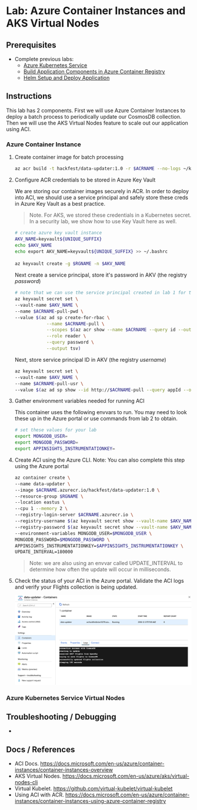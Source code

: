 # Lab: Azure Container Instances and AKS Virtual Nodes

## Prerequisites

* Complete previous labs:
    * [Azure Kubernetes Service](../create-aks-cluster/README.md)
    * [Build Application Components in Azure Container Registry](../build-application/README.md)
    * [Helm Setup and Deploy Application](../helm-setup-deploy/README.md)

## Instructions

This lab has 2 components. First we will use Azure Container Instances to deploy a batch process to periodically update our CosmosDB collection. Then we will use the AKS Virtual Nodes feature to scale out our application using ACI.

### Azure Container Instance

1. Create container image for batch processing

    ```bash
    az acr build -t hackfest/data-updater:1.0 -r $ACRNAME --no-logs ~/kubernetes-hackfest/app/data-updater
    ```

2. Configure ACR credentials to be stored in Azure Key Vault

    We are storing our container images securely in ACR. In order to deploy into ACI, we should use a service principal and safely store these creds in Azure Key Vault as a best practice. 

    > Note. For AKS, we stored these credentials in a Kubernetes secret. In a security lab, we show how to use Key Vault here as well. 

    ```bash
    # create azure key vault instance
    AKV_NAME=keyvault${UNIQUE_SUFFIX}
    echo $AKV_NAME
    echo export AKV_NAME=keyvault${UNIQUE_SUFFIX} >> ~/.bashrc

    az keyvault create -g $RGNAME -n $AKV_NAME
    ```

    Next create a service principal, store it's password in AKV (the registry *password*)
    ```bash
    # note that we can use the service principal created in lab 1 for this.
    az keyvault secret set \
    --vault-name $AKV_NAME \
    --name $ACRNAME-pull-pwd \
    --value $(az ad sp create-for-rbac \
                --name $ACRNAME-pull \
                --scopes $(az acr show --name $ACRNAME --query id --output tsv) \
                --role reader \
                --query password \
                --output tsv)
    ```

    Next, store service principal ID in AKV (the registry *username*)
    ```bash
    az keyvault secret set \
    --vault-name $AKV_NAME \
    --name $ACRNAME-pull-usr \
    --value $(az ad sp show --id http://$ACRNAME-pull --query appId --output tsv)
    ```

3. Gather environment variables needed for running ACI

    This container uses the following envvars to run. You may need to look these up in the Azure portal or use commands from lab 2 to obtain.

    ```bash
    # set these values for your lab
    export MONGODB_USER=
    export MONGODB_PASSWORD=
    export APPINSIGHTS_INSTRUMENTATIONKEY=
    ```

4. Create ACI using the Azure CLI. Note: You can also complete this step using the Azure portal

    ```bash
    az container create \
    --name data-updater \
    --image $ACRNAME.azurecr.io/hackfest/data-updater:1.0 \
    --resource-group $RGNAME \
    --location eastus \
    --cpu 1 --memory 2 \
    --registry-login-server $ACRNAME.azurecr.io \
    --registry-username $(az keyvault secret show --vault-name $AKV_NAME -n $ACRNAME-pull-usr --query value -o tsv) \
    --registry-password $(az keyvault secret show --vault-name $AKV_NAME -n $ACRNAME-pull-pwd --query value -o tsv) \
    --environment-variables MONGODB_USER=$MONGODB_USER \
    MONGODB_PASSWORD=$MONGODB_PASSWORD \
    APPINSIGHTS_INSTRUMENTATIONKEY=$APPINSIGHTS_INSTRUMENTATIONKEY \
    UPDATE_INTERVAL=180000
    ```

    > Note: we are also using an envvar called UPDATE_INTERVAL to determine how often the update will occur in milliseconds.

5. Check the status of your ACI in the Azure portal. Validate the ACI logs and verify your Flights collection is being updated.

    ![ACI](aci-data-updater.png "ACI")



### Azure Kubernetes Service Virtual Nodes








## Troubleshooting / Debugging

* 

## Docs / References

* ACI Docs. https://docs.microsoft.com/en-us/azure/container-instances/container-instances-overview 
* AKS Virtual Nodes. https://docs.microsoft.com/en-us/azure/aks/virtual-nodes-cli
* Virtual Kubelet. https://github.com/virtual-kubelet/virtual-kubelet 
* Using ACI with ACR. https://docs.microsoft.com/en-us/azure/container-instances/container-instances-using-azure-container-registry 